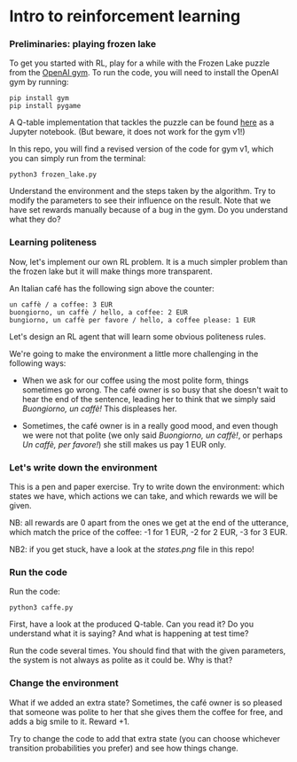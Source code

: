 # Intro to reinforcement learning

### Preliminaries: playing frozen lake

To get you started with RL, play for a while with the Frozen Lake puzzle from the [OpenAI gym](https://gym.openai.com/envs/FrozenLake-v0/). To run the code, you will need to install the OpenAI gym by running:

    pip install gym
    pip install pygame

A Q-table implementation that tackles the puzzle can be found [here](https://github.com/simoninithomas/Deep_reinforcement_learning_Course/blob/master/Q_Learning_with_FrozenLakev2.ipynb) as a Jupyter notebook. (But beware, it does not work for the gym v1!) 

In this repo, you will find a revised version of the code for gym v1, which you can simply run from the terminal:

    python3 frozen_lake.py

Understand the environment and the steps taken by the algorithm. Try to modify the parameters to see their influence on the result. Note that we have set rewards manually because of a bug in the gym. Do you understand what they do?


### Learning politeness

Now, let's implement our own RL problem. It is a much simpler problem than the frozen lake but it will make things more transparent.

An Italian café has the following sign above the counter:

```
un caffè / a coffee: 3 EUR
buongiorno, un caffè / hello, a coffee: 2 EUR
bungiorno, un caffè per favore / hello, a coffee please: 1 EUR
```

Let's design an RL agent that will learn some obvious politeness rules.

We're going to make the environment a little more challenging in the following ways:

* When we ask for our coffee using the most polite form, things sometimes go wrong. The café owner is so busy that she doesn't wait to hear the end of the sentence, leading her to think that we simply said *Buongiorno, un caffè!* This displeases her.

* Sometimes, the café owner is in a really good mood, and even though we were not that polite (we only said *Buongiorno, un caffè!*, or perhaps *Un caffè, per favore!*) she still makes us pay 1 EUR only.


### Let's write down the environment

This is a pen and paper exercise. Try to write down the environment: which states we have, which actions we can take, and which rewards we will be given. 

NB: all rewards are 0 apart from the ones we get at the end of the utterance, which match the price of the coffee: -1 for 1 EUR, -2 for 2 EUR, -3 for 3 EUR.

NB2: if you get stuck, have a look at the *states.png* file in this repo!


### Run the code

Run the code:

`python3 caffe.py`

First, have a look at the produced Q-table. Can you read it? Do you understand what it is saying? And what is happening at test time?

Run the code several times. You should find that with the given parameters, the system is not always as polite as it could be. Why is that?



### Change the environment

What if we added an extra state? Sometimes, the café owner is so pleased that someone was polite to her that she gives them the coffee for free, and adds a big smile to it. Reward +1.

Try to change the code to add that extra state (you can choose whichever transition probabilities you prefer) and see how things change.
